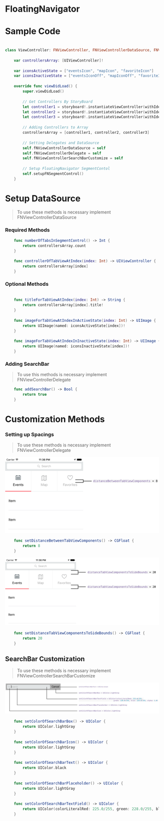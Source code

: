 # FloatingNavigator

# Sample Code
```swift

class ViewController: FNViewController, FNViewControllerDataSource, FNViewControllerSearchBarCustomize, FNViewControllerDelegate {
    
    var controllersArray: [UIViewController]!
    
    var iconsActiveState = ["eventsIcon", "mapIcon", "favoriteIcon"]
    var iconsInactiveState = ["eventsIconOff", "mapIconOff", "favoriteIconOff"]

    override func viewDidLoad() {
        super.viewDidLoad()
        
        // Get Controllers By StoryBoard
        let controller1 = storyboard!.instantiateViewController(withIdentifier: "Controller1")
        let controller2 = storyboard!.instantiateViewController(withIdentifier: "Controller2")
        let controller3 = storyboard!.instantiateViewController(withIdentifier: "Controller3")
        
        // Adding Controllers to Array
        controllersArray = [controller1, controller2, controller3]
        
        // Setting Delegates and DataSource
        self.fNViewControllerDataSource = self
        self.fNViewControllerDelegate = self
        self.fNViewControllerSearchBarCustomize = self
        
        // Setup FloatingNavigator SegmentContol
        self.setupFNSegmentControl()
    }
```


# Setup DataSource

> To use these methods is necessary implement FNViewControllerDataSource

### Required Methods
```swift
    func numberOfTabsInSegmentControl() -> Int {
        return controllersArray.count
    }
    
    func controllerOfTabViewAtIndex(index: Int) -> UIViewController {
        return controllersArray[index]
    }
```

### Optional Methods
```swift

    func titleForTabViewAtIndex(index: Int) -> String {
        return controllersArray[index].title!
    }

    func imageForTabViewAtIndexInActiveState(index: Int) -> UIImage {
        return UIImage(named: iconsActiveState[index])!
    }

    func imageForTabViewAtIndexInInactiveState(index: Int) -> UIImage {
        return UIImage(named: iconsInactiveState[index])!
    }
```

### Adding SearchBar

> To use this methods is necessary implement FNViewControllerDelegate

```swift
    func addSearchBar() -> Bool {
        return true
    }
```

# Customization Methods

### Setting up Spacings

> To use these methods is necessary implement FNViewControllerDelegate

![spacing1](https://raw.githubusercontent.com/Yeltsinn/FloatingNavigator/master/Resources/distanceBetweenTabViewComponentsImg.png)
```swift
    func setDistanceBetweenTabViewComponents() -> CGFloat {
        return 8
    }
```
![spacing2](https://raw.githubusercontent.com/Yeltsinn/FloatingNavigator/master/Resources/distanceTabViewComponentsToSideBoundsImg.png)
```swift
    func setDistanceTabViewComponentsToSideBounds() -> CGFloat {
        return 20
    }
```

## SearchBar Customization
> To use these methods is necessary implement FNViewControllerSearchBarCustomize

![spacing2](https://raw.githubusercontent.com/Yeltsinn/FloatingNavigator/master/Resources/searchBarCustomization.png)
```swift
    func setColorOfSearchBarBox() -> UIColor {
        return UIColor.lightGray
    }
    
    func setColorOfSearchBarIcon() -> UIColor {
        return UIColor.lightGray
    }
    
    func setColorOfSearchBarText() -> UIColor {
        return UIColor.black
    }
    
    func setColorOfSearchBarPlaceholder() -> UIColor {
        return UIColor.lightGray
    }
    
    func setColorOfSearchBarTextField() -> UIColor {
        return UIColor(colorLiteralRed: 225.0/255, green: 228.0/255, blue: 229.0/255, alpha: 1.0)
    }
```
